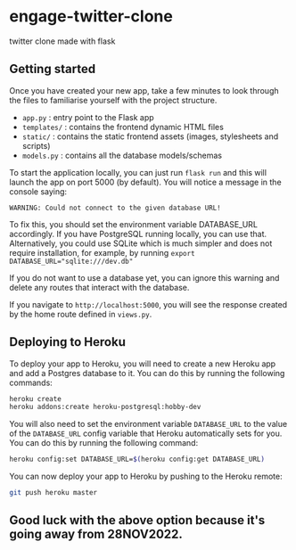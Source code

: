 # engage-twitter-clone

twitter clone made with flask

## Getting started

Once you have created your new app, take a few minutes to look through the files to familiarise yourself with the project structure.

- `app.py` : entry point to the Flask app
- `templates/` : contains the frontend dynamic HTML files
- `static/` : contains the static frontend assets (images, stylesheets and scripts)
- `models.py` : contains all the database models/schemas

To start the application locally, you can just run `flask run` and this will launch the app on port 5000 (by default).
You will notice a message in the console saying:

`WARNING: Could not connect to the given database URL!`

To fix this, you should set the environment variable DATABASE_URL accordingly. If you have PostgreSQL running locally, you can use that. Alternatively, you could use SQLite which is much simpler and does not require installation, for example, by running `export DATABASE_URL="sqlite:///dev.db"`

If you do not want to use a database yet, you can ignore this warning and delete any routes that interact with the database.

If you navigate to `http://localhost:5000`, you will see the response created by the home route defined in `views.py`.

## Deploying to Heroku

To deploy your app to Heroku, you will need to create a new Heroku app and add a Postgres database to it. You can do this by running the following commands:

```bash
heroku create
heroku addons:create heroku-postgresql:hobby-dev
```

You will also need to set the environment variable `DATABASE_URL` to the value of the `DATABASE_URL` config variable that Heroku automatically sets for you. You can do this by running the following command:

```bash
heroku config:set DATABASE_URL=$(heroku config:get DATABASE_URL)
```

You can now deploy your app to Heroku by pushing to the Heroku remote:

```bash
git push heroku master
```

## Good luck with the above option because it's going away from 28NOV2022.
